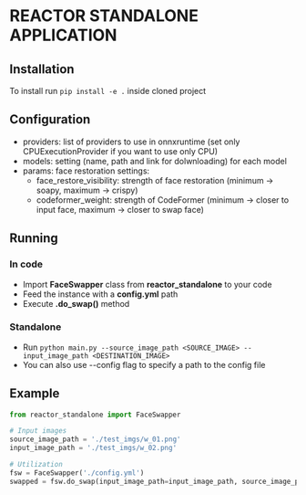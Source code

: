 # REACTOR STANDALONE APPLICATION

## Installation
To install run `pip install -e .` inside cloned project

## Configuration
- providers: list of providers to use in onnxruntime (set only CPUExecutionProvider if you want to use only CPU)
- models: setting (name, path and link for dolwnloading) for each model
- params: face restoration settings:
  - face_restore_visibility: strength of face restoration (minimum -> soapy, maximum -> crispy)
  - codeformer_weight: strength of CodeFormer (minimum -> closer to input face, maximum -> closer to swap face)

## Running
### In code
* Import **FaceSwapper** class from **reactor_standalone** to your code
* Feed the instance with a **config.yml** path
* Execute **.do_swap()** method

### Standalone
* Run `python main.py --source_image_path <SOURCE_IMAGE> --input_image_path <DESTINATION_IMAGE>`
* You can also use --config flag to specify a path to the config file

## Example
```python
from reactor_standalone import FaceSwapper

# Input images
source_image_path = './test_imgs/w_01.png'
input_image_path = './test_imgs/w_02.png'

# Utilization
fsw = FaceSwapper('./config.yml')
swapped = fsw.do_swap(input_image_path=input_image_path, source_image_path=source_image_path)
```